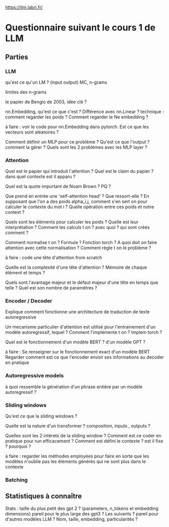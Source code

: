 https://llm.labri.fr/

# Questionnaire suivant le cours 1 de LLM 

## Parties

### LLM

qu'est ce qu'un LM ? (input output)
MC, n-grams

limites des n-grams

le papier de Bengio de 2003, idée clé ?

nn.Embedding, qu'est ce que c'est ? Différence avec nn.Linear ?
technique : comment regarder les poids ? Comment regarder le Ne embedding ?

à faire : voir le code pour nn.Embedding dans pytorch. Est ce que les vecteurs sont aléatoires ?


Comment définir un MLP pour ce problème ? Qu'est ce que l'output ? comment la gérer ?
Quels sont les 2 problèmes avec les MLP layer ?


### Attention

Quel est le papier qui introduit l'attention ?
Quel est le claim du papier ? dans quel contexte est il apparu ?


Quel est la quote important de Noam Brown ? PQ ?


Que prend en entrée une 'self-attention head' ? Que ressort-elle ?
En supposant que l'on a des poids alpha_i,j, comment s'en sert on pour calculer le contexte du mot i ? Quelle opération entre ces poids et notre context ?

Quels sont les éléments pour calculer les poids ? Quelle est leur interprétation ?
Comment les calculs t on ? avec quoi ? qui sont créés comment ?  

Comment normalise t on ? Formule ? Fonction torch ?
A quoi doit on faire attention avec cette normalisation ? Comment règle t on le problème ?

à faire : code une tête d'attention from scratch

Quelle est la complexité d'une tête d'attention ? Mémoire de chaque élément et temps ?

Quels sont l'avantage majeur et le défaut majeur d'une tête en temps que telle ? Quel est son nombre de paramètres ? 

### Encoder / Decoder 

Explique comment fonctionne une architecture de traduction de texte autoregressive 

Un mecanisme particulier d'attention est utilisé pour l'entrainement d'un modèle autoregressif, lequel ? Comment l'implémente t on ? Implem torch ?

Quel est le fonctionnement d'un modèle BERT ? d'un modèle GPT ? 


à faire : Se renseigner sur le fonctionnement exact d'un modèle BERT
          Regarder comment est ce que l'encoder envoir ses informations au decoder en pratique

### Autoregressive models 

à quoi ressemble la génération d'un phrase entière par un modèle autoregressif ?

### Sliding windows 

Qu'est ce que la sliding windows ? 

Quelle est la nature d'un transformer ? composition, inputs , outputs ? 

Quelles sont les 2 intérets de la sliding window ? Comment est ce coder en pratique pour run efficacement ? 
Comment est défini le contexte ? est il fixe ? pourquoi ? 

à faire : regarder les méthodes employées pour faire en sorte que les modèles n'oublie pas les éléments générés qui ne sont plus dans le contexte

### Batching 





## Statistiques à connaître

Stats : taille du plus petit des gpt 2 ? (parameters, n_tokens  et embedding dimensions)
pareil pour le plus large des gpt3 ? Les suivants ?
pareil pour d'autres modèles LLM ? Nom, taille, embedding, particularités ?
